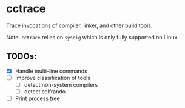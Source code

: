 # cctrace
Trace invocations of compiler, linker, and other build tools.

Note: `cctrace` relies on `sysdig` which is only fully supported on Linux.

## TODOs:

- [x] Handle multi-line commands 
- [ ] Improve classification of tools
    - [ ] detect non-system compilers
    - [ ] detect selfrando
- [ ] Print process tree    
